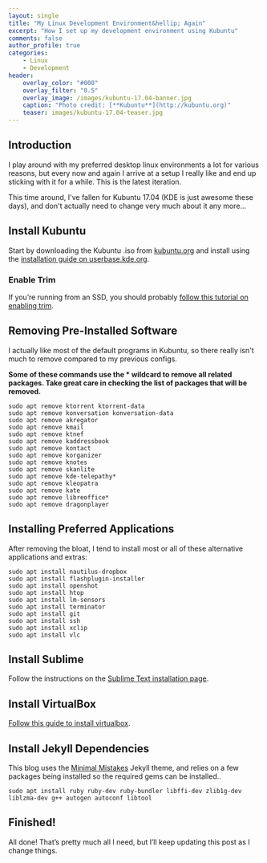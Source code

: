 ```yaml
---
layout: single
title: "My Linux Development Environment&hellip; Again"
excerpt: "How I set up my development environment using Kubuntu"
comments: false
author_profile: true
categories:
    - Linux
    - Development
header:
    overlay_color: "#000"
    overlay_filter: "0.5"
    overlay_image: /images/kubuntu-17.04-banner.jpg
    caption: "Photo credit: [**Kubuntu**](http://kubuntu.org)"
    teaser: images/kubuntu-17.04-teaser.jpg
---
```


Introduction
------------

I play around with my preferred desktop linux environments a lot for various reasons, but every now and again I arrive at a setup I really like and end up sticking with it for a while. This is the latest iteration.

This time around, I've fallen for Kubuntu 17.04 (KDE is just awesome these days), and don't actually need to change very much about it any more&hellip;

Install Kubuntu
---------------

Start by downloading the Kubuntu .iso from [kubuntu.org][kubuntu.org] and install using the [installation guide on userbase.kde.org][kubuntu-installation-guide].

### Enable Trim

If you’re running from an SSD, you should probably [follow this tutorial on enabling trim][enable-trim].

Removing Pre-Installed Software
------------------

I actually like most of the default programs in Kubuntu, so there really isn't much to remove compared to my previous configs.

**Some of these commands use the \* wildcard to remove all related packages. Take great care in checking the list of packages that will be removed.**

    sudo apt remove ktorrent ktorrent-data
    sudo apt remove konversation konversation-data
    sudo apt remove akregator
    sudo apt remove kmail
    sudo apt remove ktnef
    sudo apt remove kaddressbook
    sudo apt remove kontact
    sudo apt remove korganizer
    sudo apt remove knotes
    sudo apt remove skanlite
    sudo apt remove kde-telepathy*
    sudo apt remove kleopatra
    sudo apt remove kate
    sudo apt remove libreoffice*
    sudo apt remove dragonplayer


Installing Preferred Applications
---------------------------------

After removing the bloat, I tend to install most or all of these alternative applications and extras:

    sudo apt install nautilus-dropbox
    sudo apt install flashplugin-installer
    sudo apt install openshot
    sudo apt install htop
    sudo apt install lm-sensors
    sudo apt install terminator
    sudo apt install git
    sudo apt install ssh
    sudo apt install xclip
    sudo apt install vlc

Install Sublime
------------

Follow the instructions on the [Sublime Text installation page][sublime-text-install].

Install VirtualBox
------------------

[Follow this guide to install virtualbox][virtualbox-installation-link].

Install Jekyll Dependencies
---------------------------

This blog uses the [Minimal Mistakes][minimal-mistakes] Jekyll theme, and relies on a few packages being installed so the required gems can be installed..

    sudo apt install ruby ruby-dev ruby-bundler libffi-dev zlib1g-dev liblzma-dev g++ autogen autoconf libtool

Finished!
---------

All done! That’s pretty much all I need, but I’ll keep updating this
post as I change things.

  [kubuntu.org]: http://kubuntu.org
  [kubuntu-installation-guide]: https://userbase.kde.org/Kubuntu/Installation
  [enable-trim]: http://www.webupd8.org/2013/01/enable-trim-on-ssd-solid-state-drives.html
  [virtualbox-installation-link]: http://tecadmin.net/install-oracle-virtualbox-on-ubuntu/
  [minimal-mistakes]: https://mademistakes.com/work/minimal-mistakes-jekyll-theme/
  [sublime-text-install]: https://www.sublimetext.com/docs/3/linux_repositories.html

